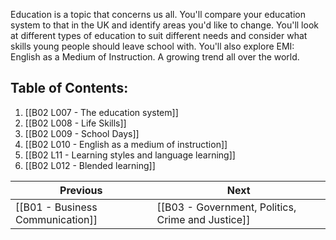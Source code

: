 
Education is a topic that concerns us all. You'll compare your education system to that in the UK and identify areas you'd like to change. You'll look at different types of education to suit different needs and consider what skills young people should leave school with. You'll also explore EMI: English as a Medium of Instruction. A growing trend all over the world.

## Table of Contents:

1. [[B02 L007 - The education system]]
2. [[B02 L008 - Life Skills]]
3. [[B02 L009 - School Days]]
4. [[B02 L010 - English as a medium of instruction]]
5. [[B02 L11 - Learning styles and language learning]]
6. [[B02 L012 - Blended learning]]

| Previous                         | Next                                              |
| -------------------------------- | ------------------------------------------------- |
| [[B01 - Business Communication]] | [[B03 - Government, Politics, Crime and Justice]] |

